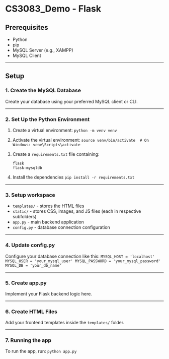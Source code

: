 # CS3083_Demo - Flask

## Prerequisites
- Python
- pip
- MySQL Server (e.g., XAMPP)
- MySQL Client

---

## Setup

### 1. Create the MySQL Database
Create your database using your preferred MySQL client or CLI.

---

### 2. Set Up the Python Environment

1. Create a virtual environment:
   ```python -m venv venv```

2. Activate the virtual environment:
   ```source venv/bin/activate  # On Windows: venv\Scripts\activate```

3. Create a `requirements.txt` file containing:
   ```
   flask
   flask-mysqldb
   ```

5. Install the dependencies
   ```pip install -r requirements.txt```

---

### 3. Setup workspace
 - `templates/` - stores the HTML files
 - `static/` - stores CSS, images, and JS files (each in respective subfolders)
 - `app.py` - main backend application
 - `config.py` - database connection configuration

---

### 4. Update config.py
Configure your database connection like this:
    ```MYSQL_HOST = 'localhost'
        MYSQL_USER = 'your_mysql_user'
        MYSQL_PASSWORD = 'your_mysql_password'
        MYSQL_DB = 'your_db_name'```

---

### 5. Create app.py
Implement your Flask backend logic here.

---

### 6. Create HTML Files 
Add your frontend templates inside the `templates/` folder.

---

### 7. Running the app
To run the app, run: 
    ```python app.py```

